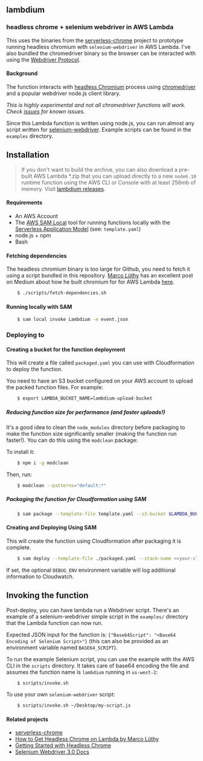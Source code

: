 ## lambdium
### headless chrome + selenium webdriver in AWS Lambda

This uses the binaries from the [serverless-chrome](https://github.com/adieuadieu/serverless-chrome) project to prototype running headless chromium with `selenium-webdriver` in AWS Lambda. I've also bundled the chromedriver binary so the browser can be interacted with using the [Webdriver Protocol](https://www.w3.org/TR/webdriver/).

#### Background

The function interacts with [headless Chromium](https://chromium.googlesource.com/chromium/src/+/lkgr/headless/README.md) process using [chromedriver](https://sites.google.com/a/chromium.org/chromedriver/) and a popular webdriver node.js client library. 

*This is highly experimental and not all chromedriver functions will work. Check [issues](https://github.com/smithclay/lambdium/issues) for known issues.*

Since this Lambda function is written using node.js, you can run almost any script written for [selenium-webdriver](https://www.npmjs.com/package/selenium-webdriver). Example scripts can be found in the `examples` directory.

## Installation

> If you don't want to build the archive, you can also download a pre-built AWS Lambda *.zip that you can upload directly to a new `node6.10` runtime function using the AWS CLI or Console with at least 256mb of memory. Visit [lambdium releases](https://github.com/smithclay/lambdium/releases).

#### Requirements

* An AWS Account
* The [AWS SAM Local](https://github.com/awslabs/aws-sam-local) tool for running functions locally with the [Serverless Application Model](https://github.com/awslabs/serverless-application-model) (see: `template.yaml`)
* node.js + npm
* Bash

#### Fetching dependencies

The headless chromium binary is too large for Github, you need to fetch it using a script bundled in this repository. [Marco Lüthy](https://github.com/adieuadieu) has an excellent post on Medium about how he built chromium for for AWS Lambda [here](https://medium.com/@marco.luethy/running-headless-chrome-on-aws-lambda-fa82ad33a9eb). 

```sh
    $ ./scripts/fetch-dependencies.sh
```

#### Running locally with SAM

```sh
    $ sam local invoke Lambdium -e event.json
```

### Deploying to

#### Creating a bucket for the function deployment

This will create a file called `packaged.yaml` you can use with Cloudformation to deploy the function.

You need to have an S3 bucket configured on your AWS account to upload the packed function files. For example:

```sh
    $ export LAMBDA_BUCKET_NAME=lambdium-upload-bucket
```

##### Reducing function size for performance (and faster uploads!)

It's a good idea to clean the `node_modules` directory before packaging to make the function size significantly smaller (making the function run faster!). You can do this using the `modclean` package:

To install it:

```sh
    $ npm i -g modclean
```

Then, run: 

```sh
    $ modclean --patterns="default:*"
```

##### Packaging the function for Cloudformation using SAM

```sh
    $ sam package --template-file template.yaml --s3-bucket $LAMBDA_BUCKET_NAME --output-template-file packaged.yaml
```

#### Creating and Deploying Using SAM

This will create the function using Cloudformation after packaging it is complete.

```sh
    $ sam deploy --template-file ./packaged.yaml --stack-name <<your-cloudformation-stack-name>> --capabilities CAPABILITY_IAM
```

If set, the optional `DEBUG_ENV` environment variable will log additional information to Cloudwatch.

## Invoking the function

Post-deploy, you can have lambda run a Webdriver script. There's an example of a selenium-webdriver simple script in the `examples/` directory that the Lambda function can now run.

Expected JSON input for the function is: `{"Base64Script": "<Base64 Encoding of Selenium Script>"}` (this can also be provided as an environment variable named `BASE64_SCRIPT`).

To run the example Selenium script, you can use the example with the AWS CLI in the `scripts` directory. It takes care of base64 encoding the file and assumes the function name is `lambdium` running in `us-west-2`:

```sh
    $ scripts/invoke.sh
```

To use your own `selenium-webdriver` script:

```sh
    $ scripts/invoke.sh ~/Desktop/my-script.js
```

#### Related projects
* [serverless-chrome](https://github.com/adieuadieu/serverless-chrome)
* [How to Get Headless Chrome on Lambda by Marco Lüthy](https://medium.com/@marco.luethy/running-headless-chrome-on-aws-lambda-fa82ad33a9eb)
* [Getting Started with Headless Chrome](https://developers.google.com/web/updates/2017/04/headless-chrome)
* [Selenium Webdriver 3.0 Docs](https://seleniumhq.github.io/selenium/docs/api/javascript/module/selenium-webdriver/index.html)
